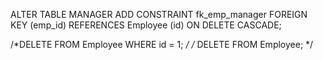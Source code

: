 ALTER TABLE 
    MANAGER 
ADD 
    CONSTRAINT fk_emp_manager FOREIGN KEY (emp_id) REFERENCES Employee (id)
    ON DELETE CASCADE;



/*DELETE FROM
  Employee
WHERE
  id = 1;
  */
  /*
  DELETE FROM Employee;
  */